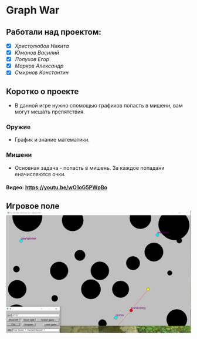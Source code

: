 # Graph War
## Работали над проектом:
* [x] *Христолюбов Никита*
* [x] *Юманов Василий*
* [x] *Лопухов Егор*
* [x] *Марков Александр*
* [x] *Смирнов Константин*
## Коротко о проекте
* В данной игре нужно спомощью графиков попасть в мишени, вам могут мешать препятствия.
### Оружие 
* График и знание математики.
### Мишени
* Основная задача - попасть в мишень. За каждое попадани еначисляются очки.

#### Видео: https://youtu.be/wO1oG5PWpBo

## Игровое поле ![](png/Game.png)


